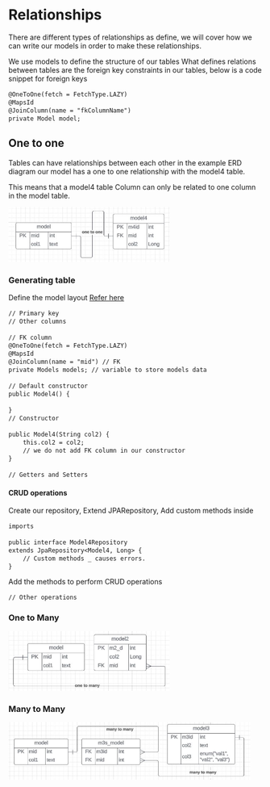 
# Relationships

There are different types of relationships as define, we will cover how we can write our models in order to make these relationships.

We use models to define the structure of our tables
What defines relations between tables are the foreign key constraints in our tables, below is a code snippet for foreign keys

    @OneToOne(fetch = FetchType.LAZY)
    @MapsId
    @JoinColumn(name = "fkColumnName")
    private Model model;

## One to one 
Tables can have relationships between each other in the example ERD diagram our model has a one to one relationship with the model4 table.

This means that a model4 table Column can only be related to one column in the model table.


<img src="./images/model1-1.JPG" width="320" title="hover text"> 

### Generating table

Define the model layout [ Refer here](./src/main/java/com/template/example/models/Model4.java)

    // Primary key
    // Other columns
    
    // FK column
    @OneToOne(fetch = FetchType.LAZY)
    @MapsId
    @JoinColumn(name = "mid") // FK
    private Models models; // variable to store models data

    // Default constructor
    public Model4() {

    }
    // Constructor

    public Model4(String col2) {
        this.col2 = col2;
        // we do not add FK column in our constructor
    }

    // Getters and Setters

#### CRUD operations

Create our repository, Extend JPARepository, Add custom methods inside

    imports

    public interface Model4Repository 
    extends JpaRepository<Model4, Long> {
        // Custom methods _ causes errors.
    }
Add the methods to perform CRUD operations

    // Other operations
    


### One to Many

<img src="./images/model1-many.JPG" width="320" title="hover text"> 

### Many to Many 

<img src="./images/modelmany-many.JPG" width="480" title="hover text"> 
